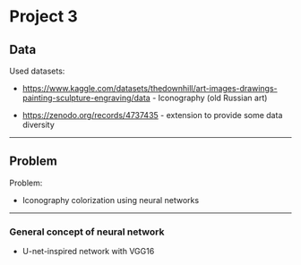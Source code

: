 # Project 3

## Data

Used datasets:

- <https://www.kaggle.com/datasets/thedownhill/art-images-drawings-painting-sculpture-engraving/data> - Iconography (old Russian art)

- <https://zenodo.org/records/4737435> - extension to provide some data diversity

---

## Problem

Problem:

- Iconography colorization using neural networks

---

### General concept of neural network

- U-net-inspired network with VGG16
